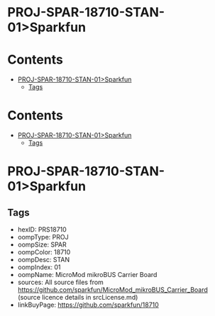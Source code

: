 
PROJ-SPAR-18710-STAN-01>Sparkfun
================================

Contents
========

* [PROJ-SPAR-18710-STAN-01>Sparkfun](#proj-spar-18710-stan-01sparkfun)
	* [Tags](#tags)

Contents
========

* [PROJ-SPAR-18710-STAN-01>Sparkfun](#proj-spar-18710-stan-01sparkfun)
	* [Tags](#tags)

# PROJ-SPAR-18710-STAN-01>Sparkfun

## Tags

- hexID: PRS18710
- oompType: PROJ
- oompSize: SPAR
- oompColor: 18710
- oompDesc: STAN
- oompIndex: 01
- oompName: MicroMod mikroBUS Carrier Board
- sources: All source files from https://github.com/sparkfun/MicroMod_mikroBUS_Carrier_Board (source licence details in srcLicense.md)
- linkBuyPage: https://github.com/sparkfun/18710
